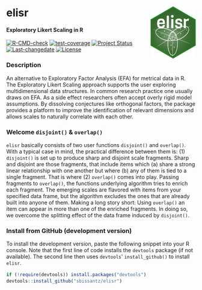 
# elisr <img src='man/figures/elisr.png' align="right" height="139" />

#### Exploratory Likert Scaling in R 

<!-- badges: start -->
[![R-CMD-check](https://github.com/sbissantz/elisr/workflows/R-CMD-check/badge.svg)](https://github.com/sbissantz/elisr/actions)
[![test-coverage](https://github.com/sbissantz/elisr/workflows/test-coverage/badge.svg)](https://github.com/sbissantz/elisr/actions)
[![Project Status](https://www.repostatus.org/badges/latest/active.svg)](https://www.repostatus.org/#active)
[![Last-changedate](https://img.shields.io/badge/last%20change-2021--04--10-yellowgreen.svg)](/commits/master)
[![License](https://img.shields.io/badge/license-GPL--3-blue.svg)](https://www.gnu.org/licenses/gpl-3.0)
<!-- badges: end -->

### Description

An alternative to Exploratory Factor Analysis (EFA) for metrical data in R. The
Exploratory Likert Scaling approach supports the user exploring multidimensional
data structures. In common research practice one usually draws on EFA. As a side
effect researchers often accept overly rigid model assumptions. By dissolving
conjectures like orthogonal factors, the package provides a platform to improve
the identification of relevant dimensions and allows scales to naturally
correlate with each other.

### Welcome `disjoint()` & `overlap()`

`elisr` basically consists of two user functions `disjoint()` and `overlap()`.
With a typical case in mind, the practical difference between them is: (1)
`disjoint()` is set up to produce sharp and disjoint scale fragments. Sharp and
disjoint are those fragments, that include items which (a) share a strong linear
relationship with one another but where (b) any of them is tied to a single
fragment. That is where (2) `overlap()` comes into play. Passing fragments to
`overlap()`, the functions underlying algorithm tries to enrich each fragment.
The emerging scales are flavored with items from your specified data frame, but
the algorithm excludes the ones that are already built into anyone of them.
Making a long story short: Using `overlap()` an item can appear in more than one
of the enriched fragments. In doing so, we overcome the splitting effect of the
data frame induced by `disjoint()`.

### Install from GitHub (development version)

To install the development version, paste the following snippet into your R
console. Note that the first line of code installs the ``devtools`` package (if
not available). The second line then uses ``devtools``' ``install_github()`` to
install ``elisr``.

```r
if (!require(devtools)) install.packages("devtools") 
devtools::install_github("sbissantz/elisr")
```
